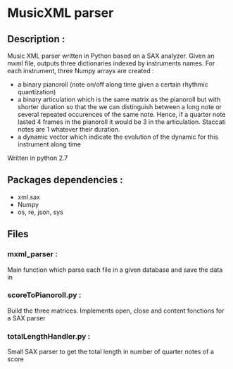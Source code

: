 # MusicXML parser

## Description :
Music XML parser written in Python based on a SAX analyzer.
Given an mxml file, outputs three dictionaries indexed by instruments names. For each instrument, three Numpy arrays are created :
- a binary pianoroll (note on/off along time given a certain rhythmic quantization)
- a binary articulation which is the same matrix as the pianoroll but with shorter duration so that
the we can distinguish between a long note or several repeated occurences of the same note. Hence, if a quarter note lasted 4 frames in the pianoroll it would be 3 in the articulation. Staccati notes are 1 whatever their duration.
- a dynamic vector which indicate the evolution of the dynamic for this instrument along time

Written in python 2.7

## Packages dependencies :
- xml.sax
- Numpy
- os, re, json, sys

## Files
### mxml_parser :
Main function which parse each file in a given database and save the data in
### scoreToPianoroll.py :
Build the three matrices. Implements open, close and content fonctions for a SAX parser
### totalLengthHandler.py :
Small SAX parser to get the total length in number of quarter notes of a score
